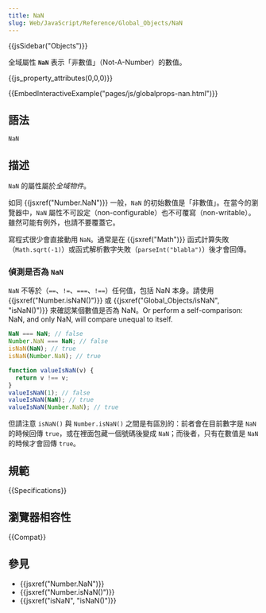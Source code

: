 ```yaml
---
title: NaN
slug: Web/JavaScript/Reference/Global_Objects/NaN
---
```


{{jsSidebar("Objects")}}

全域屬性 **`NaN`** 表示「非數值」（Not-A-Number）的數值。

{{js_property_attributes(0,0,0)}}

{{EmbedInteractiveExample("pages/js/globalprops-nan.html")}}

## 語法

```plain
NaN
```

## 描述

`NaN` 的屬性屬於*全域物件*。

如同 {{jsxref("Number.NaN")}} 一般，`NaN` 的初始數值是「非數值」。在當今的瀏覽器中，`NaN` 屬性不可設定（non-configurable）也不可覆寫（non-writable）。雖然可能有例外，也請不要覆蓋它。

寫程式很少會直接動用 `NaN`。通常是在 {{jsxref("Math")}} 函式計算失敗（`Math.sqrt(-1)`）或函式解析數字失敗（`parseInt("blabla")`）後才會回傳。

### 偵測是否為 `NaN`

`NaN` 不等於（`==`、`!=`、`===`、`!==`）任何值，包括 NaN 本身。請使用 {{jsxref("Number.isNaN()")}} 或 {{jsxref("Global_Objects/isNaN", "isNaN()")}} 來確認某個數值是否為 NaN。Or perform a self-comparison: NaN, and only NaN, will compare unequal to itself.

```js
NaN === NaN; // false
Number.NaN === NaN; // false
isNaN(NaN); // true
isNaN(Number.NaN); // true

function valueIsNaN(v) {
  return v !== v;
}
valueIsNaN(1); // false
valueIsNaN(NaN); // true
valueIsNaN(Number.NaN); // true
```

但請注意 `isNaN()` 與 `Number.isNaN()` 之間是有區別的：前者會在目前數字是 `NaN` 的時候回傳 `true`，或在裡面包藏一個號碼後變成 `NaN`；而後者，只有在數值是 `NaN` 的時候才會回傳 `true`。

## 規範

{{Specifications}}

## 瀏覽器相容性

{{Compat}}

## 參見

- {{jsxref("Number.NaN")}}
- {{jsxref("Number.isNaN()")}}
- {{jsxref("isNaN", "isNaN()")}}
